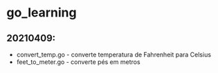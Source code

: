 # go_learning

## 20210409:
- convert_temp.go - converte temperatura de Fahrenheit para Celsius
- feet_to_meter.go - converte pés em metros
 
